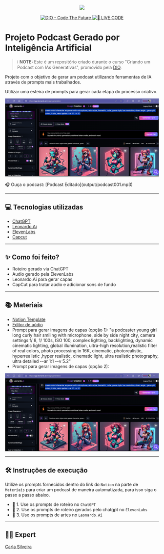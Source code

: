 <p align="center">
<img 
    src="./assets/cover.png"
    width="300"
/>
</p>

<p align="center">
<a href="https://dio.me/">
    <img 
        src="https://img.shields.io/badge/DIO-Code_The_Future-28DA77?logo=youtube" 
        alt="DIO - Code The Future">
</a>
<a href="https://dio.me/">
<img 
    src="https://img.shields.io/badge/🔴_LIVE_CODE-FF5E72" 
    alt="🔴 LIVE CODE">
</a>
</p>

# Projeto Podcast Gerado por Inteligência Artificial

> ℹ️ **NOTE:** Este é um repositório criado durante o curso "Criando um Podcast com IAs Generativas", promovido pela [DIO](https://dio.me).

Projeto com o objetivo de gerar um podcast utilizando ferramentas de IA através de prompts mais trabalhados.

Utilizar uma esteira de prompts para gerar cada etapa do processo criativo.                                                                                                   
         
<p align="center">
<img 
    src="assets/prompt2-capas-podcast.png"
    width="800"
/>
</p> 
🎧 Ouça o podcast: [Podcast Editado](output/podcast001.mp3)

---  

## 💻 Tecnologias utilizadas

- [ChatGPT](https://chat.openai.com/) 
- [Leonardo.Ai](https://app.leonardo.ai/)
- [ElevenLabs](https://beta.elevenlabs.io/)
- [Capcut](https://www.capcut.com/pt-br/)  

---  

## ✨ Como foi feito?

- Roteiro gerado via ChatGPT
- Audio gerado pela ElevenLabs
- Leonardo.Ai para gerar capas
- CapCut para tratar aúdio e adicionar sons de fundo  

---  

## 📚 Materiais  
   
- [Notion Template](https://helpful-jump-17b.notion.site/PAS-Podcast-AI-Studio-210489e15d7a4a73b743bb159e45d06f?pvs=4)
- [Editor de aúdio](https://www.capcut.com/editor?from_page=landing_page&__action_from=picture_V%C3%ADdeos%20profissionais%20em%20minutos,%20n%C3%A3o%20em%20horas.)
- Prompt para gerar imagens de capas (opção 1): "a podcaster young girl long curly hair smiling with microphone, side by side night city, camera settings f/ 8, 1/ 100s, ISO 100, complex lighting, backlighting, dynamic cinematic lighting, global illumination, ultra-high resolution,realistic filter of real colors, photo processing in 16K, cinematic, photorealistic, hyperrealistic ,hyper realistic, cinematic light, ultra realistic photography, ultra detailed --ar 1:1 --v 5.2"     
- Prompt para gerar imagens de capas (opção 2):   

<p align="center">
<img 
    src="assets/prompt2-capas-podcast.png"
    width="800"
/>
</p>  

---  

## 🛠️ Instruções de execução

Utilize os prompts fornecidos dentro do link do `Notion` na parte de `Materiais` para criar um podcast de maneira automatizada, para isso siga o passo a passo abaixo.

- 🤖 1. Use os prompts de roteiro no `ChatGPT`
- 🤖 2. Use os prompts de roteiro gerados pelo chatgpt no  `ElevenLabs`
- 🤖 3. Use os prompts de artes no `Leonardo.Ai`   

---  

## 👨‍💻 Expert

[Carla Silveira](https://github.com/rosacarla)
